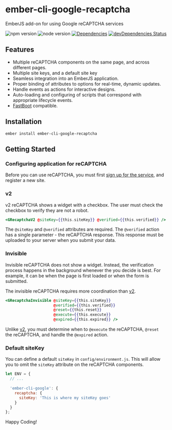 # ember-cli-google-recaptcha

EmberJS add-on for using Google reCAPTCHA services

![npm version](https://img.shields.io/npm/v/ember-cli-google-recaptcha.svg)
![node version](https://img.shields.io/node/v/ember-cli-google-recaptcha.svg)
[![Dependencies](https://david-dm.org/onehilltech/ember-cli-google-recaptcha.svg)](https://david-dm.org/onehilltech/ember-cli-google-recaptcha)
[![devDependencies Status](https://david-dm.org/onehilltech/ember-cli-google-recaptcha/dev-status.svg)](https://david-dm.org/onehilltech/ember-cli-google-recaptcha?type=dev)


## Features

* Multiple reCAPTCHA components on the same page, and across different pages.
* Multiple site keys, and a default site key
* Seamless integration into an EmberJS application.
* Proper binding of attributes to options for real-time, dynamic updates.
* Handle events as actions for interactive designs.
* Auto-loading and configuring of scripts that correspond with appropriate lifecycle events.
* [FastBoot](https://www.ember-fastboot.com/) compatible.

## Installation

    ember install ember-cli-google-recaptcha
    
## Getting Started

### Configuring application for reCAPTCHA

Before you can use reCAPTCHA, you must first [sign up for the service](https://www.google.com/recaptcha), 
and register a new site. 

### v2

v2 reCAPTCHA shows a widget with a checkbox. The user must check the checkbox to verify they 
are not a robot.

```handlebars
<GRecaptchaV2 @siteKey={{this.siteKey}} @verified={{this.verified}} />
```

The `@siteKey` and `@verified` attributes are required. The `@verified` action
has a single parameter -  the reCAPTCHA response. This response must be uploaded to 
your server when you submit your data.

### Invisible

Invisible reCAPTCHA does not show a widget. Instead, the verification process happens in the 
background whenever the you decide is best. For example, it can be when the page is first 
loaded or when the form is submitted. 

The invisible reCAPTCHA requires more coordination than [v2](#v2).

```handlebars
<GRecaptchaInvisible @siteKey={{this.siteKey}} 
                     @verified={{this.verified}}
                     @reset={{this.reset}}
                     @execute={{this.execute}}
                     @expired={{this.expired}} />
```

Unlike [v2](#v2), you must determine when to `@execute` the reCAPTCHA, `@reset` the reCAPTCHA,
and handle the `@expired` action.

### Default siteKey

You can define a default `siteKey` in `config/environment.js`. This will allow you to 
omit the `siteKey` attribute on the reCAPTCHA components.

```javascript 1.6
let ENV = {
  // ...
  
  'ember-cli-google': {
    recaptcha: {
      siteKey: 'This is where my siteKey goes'
    }
  }
};
```

Happy Coding!
